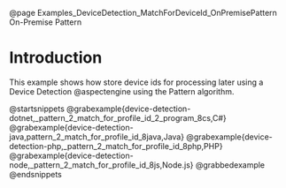 @page Examples_DeviceDetection_MatchForDeviceId_OnPremisePattern On-Premise Pattern


# Introduction

This example shows how store device ids for processing later using a Device Detection @aspectengine using
the Pattern algorithm.

@startsnippets
@grabexample{device-detection-dotnet,_pattern_2_match_for_profile_id_2_program_8cs,C#}
@grabexample{device-detection-java,pattern_2_match_for_profile_id_8java,Java}
@grabexample{device-detection-php,_pattern_2_match_for_profile_id_8php,PHP}
@grabexample{device-detection-node,_pattern_2_match_for_profile_id_8js,Node.js}
@grabbedexample
@endsnippets
